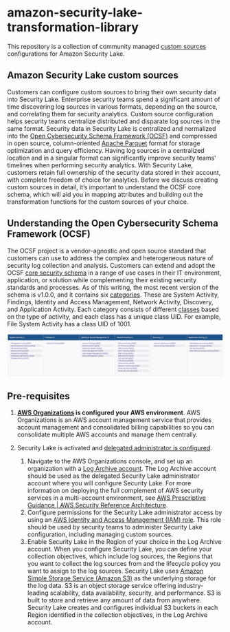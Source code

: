 # amazon-security-lake-transformation-library

This repository is a collection of community managed [custom sources](https://docs.aws.amazon.com/security-lake/latest/userguide/custom-sources.html) configurations for Amazon Security Lake.

## Amazon Security Lake custom sources

Customers can configure custom sources to bring their own security data into Security Lake. Enterprise security teams spend a significant amount of time discovering log sources in various formats, depending on the source, and correlating them for security analytics. Custom source configuration helps security teams centralize distributed and disparate log sources in the same format. Security data in Security Lake is centralized and normalized into the [Open Cybersecurity Schema Framework (OCSF)](https://github.com/ocsf) and compressed in open source, column-oriented [Apache Parquet](https://parquet.apache.org/) format for storage optimization and query efficiency. Having log sources in a centralized location and in a singular format can significantly improve security teams’ timelines when performing security analytics. With Security Lake, customers retain full ownership of the security data stored in their account, with complete freedom of choice for analytics. Before we discuss creating custom sources in detail, it’s important to understand the OCSF core schema, which will aid you in mapping attributes and building out the transformation functions for the custom sources of your choice.

## Understanding the Open Cybersecurity Schema Framework (OCSF)

The OCSF project is a vendor-agnostic and open source standard that customers can use to address the complex and heterogeneous nature of security log collection and analysis. Customers can extend and adopt the OCSF [core security schema](https://schema.ocsf.io/) in a range of use cases in their IT environment, application, or solution while complementing their existing security standards and processes. As of this writing, the most recent version of the schema is v1.0.0, and it contains six [categories](https://schema.ocsf.io/1.0.0/categories?extensions=). These are System Activity, Findings, Identity and Access Management, Network Activity, Discovery, and Application Activity. Each category consists of different [classes](https://schema.ocsf.io/1.0.0/classes?extensions=) based on the type of activity, and each class has a unique class UID. For example, File System Activity has a class UID of 1001.

![OCSF v1.0.0](./images/ocsf_v1_0.png)

## Pre-requisites
1. **[AWS Organizations](https://docs.aws.amazon.com/organizations/latest/userguide/orgs_tutorials_basic.html) is configured your AWS environment**. AWS Organizations is an AWS account management service that provides account management and consolidated billing capabilities so you can consolidate multiple AWS accounts and manage them centrally.
2. Security Lake is activated and [delegated administrator is configured](https://docs.aws.amazon.com/security-lake/latest/userguide/multi-account-management.html).

    1. Navigate to the AWS Organizations console, and set up an organization with a [Log Archive account](https://docs.aws.amazon.com/prescriptive-guidance/latest/security-reference-architecture/log-archive.html). The Log Archive account should be used as the delegated Security Lake administrator account where you will configure Security Lake. For more information on deploying the full complement of AWS security services in a multi-account environment, see [AWS Prescriptive Guidance | AWS Security Reference Architecture](https://docs.aws.amazon.com/prescriptive-guidance/latest/security-reference-architecture/welcome.html).
    2. Configure permissions for the Security Lake administrator access by using an [AWS Identity and Access Management (IAM) role](https://aws.amazon.com/iam/). This role should be used by security teams to administer Security Lake configuration, including managing custom sources.
    3. Enable Security Lake in the Region of your choice in the Log Archive account. When you configure Security Lake, you can define your collection objectives, which include log sources, the Regions that you want to collect the log sources from and the lifecycle policy you want to assign to the log sources. Security Lake uses [Amazon Simple Storage Service (Amazon S3)](https://aws.amazon.com/s3/) as the underlying storage for the log data. S3 is an object storage service offering industry-leading scalability, data availability, security, and performance. S3 is built to store and retrieve any amount of data from anywhere. Security Lake creates and configures individual S3 buckets in each Region identified in the collection objectives, in the Log Archive account.


